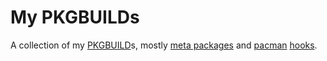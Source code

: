 # My PKGBUILDs

A collection of my [PKGBUILD](https://wiki.archlinux.org/index.php/PKGBUILD)s,
mostly [meta packages](https://wiki.archlinux.org/index.php/Meta_package_and_package_group) and [pacman](https://wiki.archlinux.org/index.php/Pacman) [hooks](https://wiki.archlinux.org/index.php/Pacman#Hooks).
